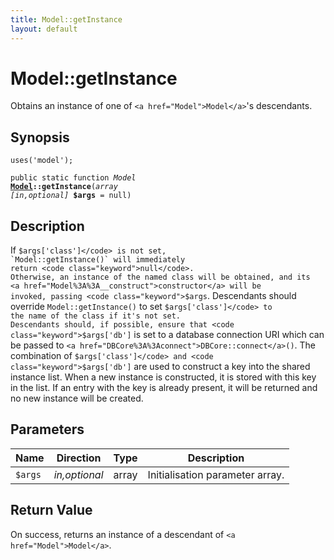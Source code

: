 ```yaml
---
title: Model::getInstance
layout: default
---
```


# Model::getInstance

Obtains an instance of one of `<a href="Model">Model</a>`'s descendants.

## Synopsis

<code>uses('model');</code>

<code>public static function <i>Model</i> <b><a href="Model">Model</a>::getInstance</b>(<i>array</i> <i>[in,optional]</i> <b>$args</b> = null)</code>

## Description

If <code class="keyword">$args['class']</code> is not set, `Model::getInstance()` will immediately
return <code class="keyword">null</code>.
Otherwise, an instance of the named class will be obtained, and its
<a href="Model%3A%3A__construct">constructor</a> will be invoked, passing <code class="keyword">$args</code>.
Descendants should override `Model::getInstance()` to set <code class="keyword">$args['class']</code> to
the name of the class if it's not set.
Descendants should, if possible, ensure that <code class="keyword">$args['db']</code> is set to
a database connection URI which can be passed to `<a href="DBCore%3A%3Aconnect">DBCore::connect</a>()`.
The combination of <code class="keyword">$args['class']</code> and <code class="keyword">$args['db']</code> are used to
construct a key into the shared instance list. When a new instance is
constructed, it is stored with this key in the list. If an entry with
the key is already present, it will be returned and no new instance
will be created.

## Parameters

<table>
  <thead>
    <tr>
      <th>Name</th>
      <th>Direction</th>
      <th>Type</th>
      <th>Description</th>
    </tr>
  </thead>
  <tbody>
    <tr>
      <td><code>$args</code>
      <td><i>in,optional</i></td>
      <td>array</td>
      <td>
Initialisation parameter array.
      </td>
    </tr>
  </tbody>
</table>

## Return Value

On success, returns an instance of a descendant of `<a href="Model">Model</a>`.

